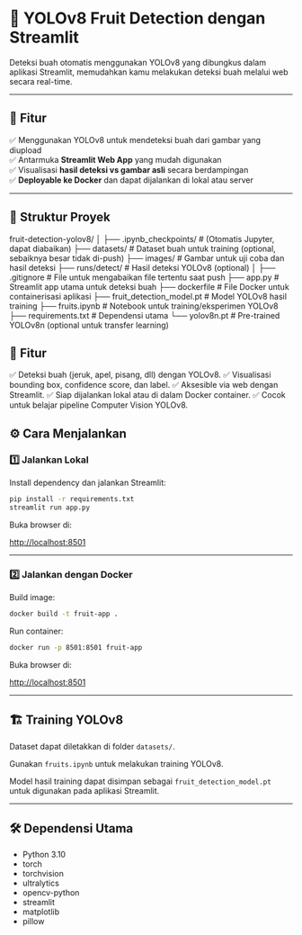 # 🍎 YOLOv8 Fruit Detection dengan Streamlit

Deteksi buah otomatis menggunakan YOLOv8 yang dibungkus dalam aplikasi Streamlit, memudahkan kamu melakukan deteksi buah melalui web secara real-time.

---

## 🚀 Fitur
✅ Menggunakan YOLOv8 untuk mendeteksi buah dari gambar yang diupload  
✅ Antarmuka **Streamlit Web App** yang mudah digunakan  
✅ Visualisasi **hasil deteksi vs gambar asli** secara berdampingan  
✅ **Deployable ke Docker** dan dapat dijalankan di lokal atau server

---

## 📂 Struktur Proyek
fruit-detection-yolov8/
│
├── .ipynb_checkpoints/       # (Otomatis Jupyter, dapat diabaikan)
├── datasets/                 # Dataset buah untuk training (optional, sebaiknya besar tidak di-push)
├── images/                   # Gambar untuk uji coba dan hasil deteksi
├── runs/detect/              # Hasil deteksi YOLOv8 (optional)
│
├── .gitignore                # File untuk mengabaikan file tertentu saat push
├── app.py                    # Streamlit app utama untuk deteksi buah
├── dockerfile                # File Docker untuk containerisasi aplikasi
├── fruit_detection_model.pt  # Model YOLOv8 hasil training
├── fruits.ipynb              # Notebook untuk training/eksperimen YOLOv8
├── requirements.txt          # Dependensi utama
└── yolov8n.pt                # Pre-trained YOLOv8n (optional untuk transfer learning)

## 🚀 Fitur
✅ Deteksi buah (jeruk, apel, pisang, dll) dengan YOLOv8.
✅ Visualisasi bounding box, confidence score, dan label.
✅ Aksesible via web dengan Streamlit.
✅ Siap dijalankan lokal atau di dalam Docker container.
✅ Cocok untuk belajar pipeline Computer Vision YOLOv8.

## ⚙️ Cara Menjalankan

### 1️⃣ Jalankan Lokal

Install dependency dan jalankan Streamlit:

```bash
pip install -r requirements.txt
streamlit run app.py
```

Buka browser di:

[http://localhost:8501](http://localhost:8501)

---

### 2️⃣ Jalankan dengan Docker

Build image:

```bash
docker build -t fruit-app .
```

Run container:

```bash
docker run -p 8501:8501 fruit-app
```

Buka browser di:

[http://localhost:8501](http://localhost:8501)

---

## 🏗️ Training YOLOv8

Dataset dapat diletakkan di folder `datasets/`.

Gunakan `fruits.ipynb` untuk melakukan training YOLOv8.

Model hasil training dapat disimpan sebagai `fruit_detection_model.pt` untuk digunakan pada aplikasi Streamlit.

---

## 🛠️ Dependensi Utama

- Python 3.10
- torch
- torchvision
- ultralytics
- opencv-python
- streamlit
- matplotlib
- pillow